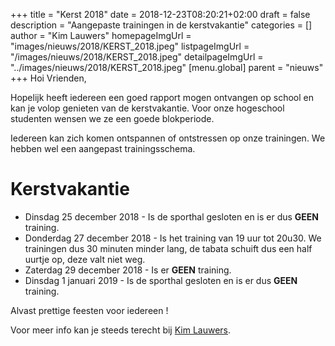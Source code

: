 +++
title = "Kerst 2018"
date = 2018-12-23T08:20:21+02:00
draft = false
description = "Aangepaste trainingen in de kerstvakantie"
categories = []
author = "Kim Lauwers"
homepageImgUrl = "images/nieuws/2018/KERST_2018.jpeg"
listpageImgUrl = "/images/nieuws/2018/KERST_2018.jpeg"
detailpageImgUrl = "../images/nieuws/2018/KERST_2018.jpeg"
[menu.global]
    parent = "nieuws"
+++
Hoi Vrienden,

Hopelijk heeft iedereen een goed rapport mogen ontvangen op school en kan je volop genieten van de kerstvakantie.
Voor onze hogeschool studenten wensen we ze een goede blokperiode.

Iedereen kan zich komen ontspannen of ontstressen op onze trainingen. We hebben wel een aangepast trainingsschema.

# Kerstvakantie
* Dinsdag 25 december 2018 - Is de sporthal gesloten en is er dus **GEEN** training.
* Donderdag 27 december 2018 - Is het training van 19 uur tot 20u30. We trainingen dus 30 minuten minder lang, de tabata schuift dus een half uurtje op, deze valt niet weg.
* Zaterdag 29 december 2018 - Is er **GEEN** training.
* Dinsdag 1 januari 2019 - Is de sporthal gesloten en is er dus **GEEN** training.

Alvast prettige feesten voor iedereen !

Voor meer info kan je steeds terecht bij [Kim Lauwers](https://www.invictokeerbergen.be/trainers/#Kim_Lauwers).